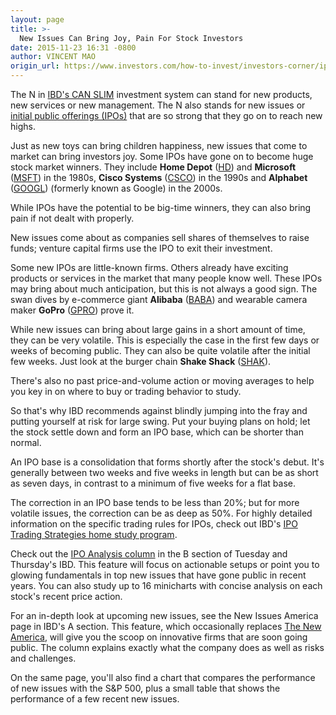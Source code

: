 ```yaml
---
layout: page
title: >-
  New Issues Can Bring Joy, Pain For Stock Investors
date: 2015-11-23 16:31 -0800
author: VINCENT MAO
origin_url: https://www.investors.com/how-to-invest/investors-corner/ipos-can-be-risky-but-profitable
---
```





The N in [IBD's CAN SLIM](http://education.investors.com/) investment system can stand for new products, new services or new management. The N also stands for new issues or [initial public offerings (IPOs)](http://news.investors.com/iponews.htm) that are so strong that they go on to reach new highs.

  

Just as new toys can bring children happiness, new issues that come to market can bring investors joy. Some IPOs have gone on to become huge stock market winners. They include **Home Depot** ([HD](https://research.investors.com/quote.aspx?symbol=HD)) and **Microsoft** ([MSFT](https://research.investors.com/quote.aspx?symbol=MSFT)) in the 1980s, **Cisco Systems** ([CSCO](https://research.investors.com/quote.aspx?symbol=CSCO)) in the 1990s and **Alphabet** ([GOOGL](https://research.investors.com/quote.aspx?symbol=GOOGL)) (formerly known as Google) in the 2000s.

  

While IPOs have the potential to be big-time winners, they can also bring pain if not dealt with properly.

  

New issues come about as companies sell shares of themselves to raise funds; venture capital firms use the IPO to exit their investment.

  

Some new IPOs are little-known firms. Others already have exciting products or services in the market that many people know well. These IPOs may bring about much anticipation, but this is not always a good sign. The swan dives by e-commerce giant **Alibaba** ([BABA](https://research.investors.com/quote.aspx?symbol=BABA)) and wearable camera maker **GoPro** ([GPRO](https://research.investors.com/quote.aspx?symbol=GPRO)) prove it.

  

While new issues can bring about large gains in a short amount of time, they can be very volatile. This is especially the case in the first few days or weeks of becoming public. They can also be quite volatile after the initial few weeks. Just look at the burger chain **Shake Shack** ([SHAK](https://research.investors.com/quote.aspx?symbol=SHAK)).

  

There's also no past price-and-volume action or moving averages to help you key in on where to buy or trading behavior to study.

  

So that's why IBD recommends against blindly jumping into the fray and putting yourself at risk for large swing. Put your buying plans on hold; let the stock settle down and form an IPO base, which can be shorter than normal.

  

An IPO base is a consolidation that forms shortly after the stock's debut. It's generally between two weeks and five weeks in length but can be as short as seven days, in contrast to a minimum of five weeks for a flat base.

  

The correction in an IPO base tends to be less than 20%; but for more volatile issues, the correction can be as deep as 50%. For highly detailed information on the specific trading rules for IPOs, check out IBD's [IPO Trading Strategies home study program](https://www.investors.com/products/ibd-home-study-program/ipo-trading-strategies/).

  

Check out the [IPO Analysis column](http://news.investors.com/investing/ipo-analysis.htm) in the B section of Tuesday and Thursday's IBD. This feature will focus on actionable setups or point you to glowing fundamentals in top new issues that have gone public in recent years. You can also study up to 16 minicharts with concise analysis on each stock's recent price action.

  

For an in-depth look at upcoming new issues, see the New Issues America page in IBD's A section. This feature, which occasionally replaces [The New America](http://news.investors.com/business/new-america.htm), will give you the scoop on innovative firms that are soon going public. The column explains exactly what the company does as well as risks and challenges.

  

On the same page, you'll also find a chart that compares the performance of new issues with the S&P 500, plus a small table that shows the performance of a few recent new issues.




